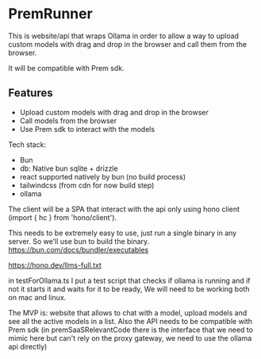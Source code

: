 # PremRunner

This is website/api that wraps Ollama in order to allow a way to upload custom models with drag and drop in the browser and call them from the browser.

It will be compatible with Prem sdk.

## Features

- Upload custom models with drag and drop in the browser
- Call models from the browser
- Use Prem sdk to interact with the models

Tech stack:

- Bun
- db: Native bun sqlite + drizzle
- react supported natively by bun (no build process)
- tailwindcss (from cdn for now build step)
- ollama

The client will be a SPA that interact with the api only using hono client (import { hc } from 'hono/client').

This needs to be extremely easy to use, just run a single binary in any server. So we'll use bun to build the binary.
https://bun.com/docs/bundler/executables

https://hono.dev/llms-full.txt

in testForOllama.ts I put a test script that checks if ollama is running and if not it starts it and waits for it to be ready, We will need to be working both on mac and linux.

The MVP is: website that allows to chat with a model, upload models and see all the active models in a list. Also the API needs to be compatible with Prem sdk (in premSaaSRelevantCode there is the interface that we need to mimic here but can't rely on the proxy gateway, we need to use the ollama api directly)
